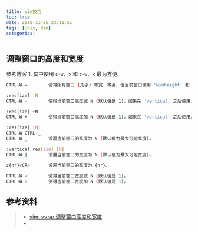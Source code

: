 ```yaml
---
title: vim技巧
toc: true
date: 2018-11-26 23:11:51
tags: [Unix, Vim]
categories:
---
```


## 调整窗口的高度和宽度

参考博客 1. 其中使用 `c-w, >` 和 `c-w, <` 最为方便.

```bash
CTRL-W =        使得所有窗口 (几乎) 等宽、等高，但当前窗口使用 'winheight' 和 'winwidth'。

:res[ize] -N                               
CTRL-W -        使得当前窗口高度减 N (默认值是 1)。如果在 'vertical' 之后使用，则使得宽度减 N。

:res[ize] +N                                    
CTRL-W +        使得当前窗口高度加 N (默认值是 1)。如果在 'vertical' 之后使用，则使得宽度加 N。

:res[ize] [N]
CTRL-W CTRL-_                                  
CTRL-W _        设置当前窗口的高度为 N (默认值为最大可能高度)。

:vertical res[ize] [N]                  
CTRL-W |        设置当前窗口的宽度为 N (默认值为最大可能宽度)。

z{nr}<CR>       设置当前窗口的高度为 {nr}。
                                           
CTRL-W <        使得当前窗口宽度减 N (默认值是 1)。                                              
CTRL-W >        使得当前窗口宽度加 N (默认值是 1)。
```




## 参考资料
> - [vim: vs sp 调整窗口高度和宽度](https://www.cnblogs.com/xuechao/archive/2011/03/29/1999292.html)
> - []()
